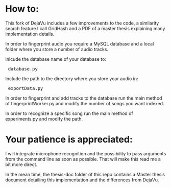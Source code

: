 # How to:

This fork of DejaVu includes a few improvements to the code, a similarity search feature I call GridHash and a PDF of a master thesis explaining many implementation details.

In order to fingerprint audio you require a MySQL database and a local folder where you store a number of audio tracks.

Inlcude the database name of your database to: <pre> database.py </pre>

Include the path to the directory where you store your audio in: <pre> exportData.py </pre>

In order to fingerprint and add tracks to the database run the main method of fingerprintWorker.py and modify the number of songs you want indexed.

In order to recognize a specific song run the main method of experiments.py and modify the path.

# Your patience is appreciated:

I will integrate microphone recognition and the possibility to pass arguments from the command line as soon as possible.
That will make this read me a bit more direct.

In the mean time, the thesis-doc folder of this repo contains a Master thesis document detailing this implementation and the differences from DejaVu.
